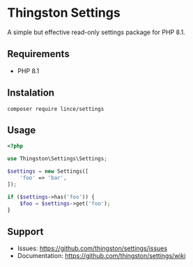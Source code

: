 # Thingston Settings

A simple but effective read-only settings package for PHP 8.1.

## Requirements

- PHP 8.1

## Instalation

`composer require lince/settings`

## Usage

```php
<?php

use Thingston\Settings\Settings;

$settings = new Settings([
    'foo' => 'bar',
]);

if ($settings->has('foo')) {
    $foo = $settings->get('foo');
}
```

## Support

- Issues: https://github.com/thingston/settings/issues
- Documentation: https://github.com/thingston/settings/wiki